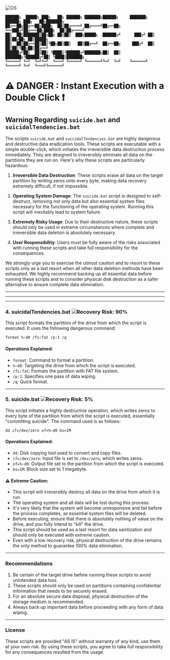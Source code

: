 ![OS](https://img.shields.io/badge/WINDOWS-blue)

```
██████╗  █████╗ ███╗   ██╗ ██████╗ ███████╗██████╗     ███████╗ ██████╗ ███╗   ██╗███████╗
██╔══██╗██╔══██╗████╗  ██║██╔════╝ ██╔════╝██╔══██╗    ╚══███╔╝██╔═══██╗████╗  ██║██╔════╝
██║  ██║███████║██╔██╗ ██║██║  ███╗█████╗  ██████╔╝      ███╔╝ ██║   ██║██╔██╗ ██║█████╗  
██║  ██║██╔══██║██║╚██╗██║██║   ██║██╔══╝  ██╔══██╗     ███╔╝  ██║   ██║██║╚██╗██║██╔══╝  
██████╔╝██║  ██║██║ ╚████║╚██████╔╝███████╗██║  ██║    ███████╗╚██████╔╝██║ ╚████║███████╗
╚═════╝ ╚═╝  ╚═╝╚═╝  ╚═══╝ ╚═════╝ ╚══════╝╚═╝  ╚═╝    ╚══════╝ ╚═════╝ ╚═╝  ╚═══╝╚══════╝
```


# ⚠️ DANGER : Instant Execution with a Double Click ❗

## Warning Regarding `suicide.bat` and `suicidalTendencies.bat`

The scripts `suicide.bat` and `suicidalTendencies.bat` are highly dangerous and destructive data eradication tools. These scripts are executable with a simple double-click, which initiates the irreversible data destruction process immediately. They are designed to irreversibly eliminate all data on the partitions they are run on. Here's why these scripts are particularly hazardous:

1. **Irreversible Data Destruction**: These scripts erase all data on the target partition by writing zeros onto every byte, making data recovery extremely difficult, if not impossible.

2. **Operating System Damage**: The `suicide.bat` script is designed to self-destruct, removing not only data but also essential system files necessary for the functioning of the operating system. Running this script will inevitably lead to system failure.

3. **Extremely Risky Usage**: Due to their destructive nature, these scripts should only be used in extreme circumstances where complete and irreversible data deletion is absolutely necessary.

4. **User Responsibility**: Users must be fully aware of the risks associated with running these scripts and take full responsibility for the consequences.

We strongly urge you to exercise the utmost caution and to resort to these scripts only as a last resort when all other data deletion methods have been exhausted. We highly recommend backing up all essential data before running these scripts and to consider physical disk destruction as a safer alternative to ensure complete data elimination.

---
---
---

### 4. suicidalTendencies.bat ![Recovery Risk: 90%](https://img.shields.io/badge/Recovery%20Risk-90%25-red)

This script formats the partition of the drive from which the script is executed. It uses the following dangerous command:

```batch
format %~d0 /fs:fat /p:1 /q
```

#### Operations Explained:
- `format`: Command to format a partition.
- `%~d0`: Targeting the drive from which the script is executed.
- `/fs:fat`: Formats the partition with FAT file system.
- `/p:1`: Specifies one pass of data wiping.
- `/q`: Quick format.

---


### 5. suicide.bat ![Recovery Risk: 5%](https://img.shields.io/badge/Recovery%20Risk-5%25-green)

This script initiates a highly destructive operation, which writes zeros to every byte of the partition from which the script is executed, essentially "committing suicide". The command used is as follows:

```batch
dd if=/dev/zero of=%~d0 bs=1M
```

#### Operations Explained:
- `dd`: Disk copying tool used to convert and copy files.
- `if=/dev/zero`: Input file is set to `/dev/zero`, which writes zeros.
- `of=%~d0`: Output file set to the partition from which the script is executed.
- `bs=1M`: Block size set to 1 megabyte.

#### ⚠️ Extreme Caution:
- This script will irreversibly destroy all data on the drive from which it is run.
- The operating system and all data will be lost during this process.
- It's very likely that the system will become unresponsive and fail before the process completes, as essential system files will be deleted.
- Before executing, ensure that there is absolutely nothing of value on the drive, and you fully intend to "kill" the drive.
- This script should be used as a last resort for data sanitization and should only be executed with extreme caution.
- Even with a low recovery risk, physical destruction of the drive remains the only method to guarantee 100% data elimination.

---
### Recommendations

1. Be certain of the target drive before running these scripts to avoid unintended data loss.
2. These scripts should only be used on partitions containing confidential information that needs to be securely erased.
3. For an absolute secure data disposal, physical destruction of the storage medium is recommended.
4. Always back up important data before proceeding with any form of data wiping.

---
### License

These scripts are provided "AS IS" without warranty of any kind, use them at your own risk. By using these scripts, you agree to take full responsibility for any consequences resulted from the usage.
